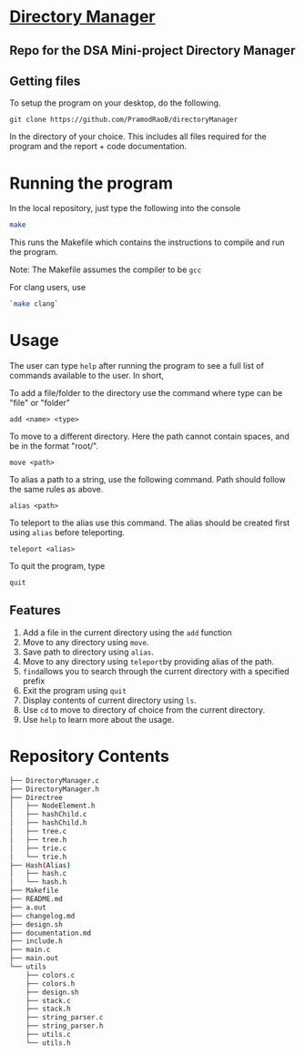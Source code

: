# [Directory Manager](https://github.com/PramodRaoB/directoryManager)

## Repo for the DSA Mini-project Directory Manager

## Getting files

To setup the program on your desktop, do the following.

`git clone https://github.com/PramodRaoB/directoryManager`

In the directory of your choice.
This includes all files required for the program and the report + code documentation.

# Running the program

In the local repository, just type the following into the console

```bash
make
```

This runs the Makefile which contains the instructions to compile and run the program.

Note: The Makefile assumes the compiler to be `gcc`

For clang users, use

```bash
`make clang`
```

# Usage

The user can type `help` after running the program to see a full list of commands available to the user. In short,

To add a file/folder to the directory use the command where type can be "file" or "folder"
```
add <name> <type>
```

To move to a different directory. Here the path cannot contain spaces, and be in the format "root/".
```
move <path>
```

To alias a path to a string, use the following command. Path should follow the same rules as above.
```
alias <path>
```

To teleport to the alias use this command. The alias should be created first using `alias` before teleporting.
```
teleport <alias>
```

To quit the program, type
```
quit
```

## Features

1. Add a file in the current directory using the `add` function
2. Move to any directory using `move`.
3. Save path to directory using `alias`.
4. Move to any directory using `teleport`by providing alias of the path.
5. `find`allows you to search through the current directory with a specified prefix
6. Exit the program using `quit`
7. Display contents of current directory using `ls`.
8. Use `cd` to move to directory of choice from the current directory.
9. Use `help` to learn more about the usage.

# Repository Contents

```bash
├── DirectoryManager.c
├── DirectoryManager.h
├── Directree
│   ├── NodeElement.h
│   ├── hashChild.c
│   ├── hashChild.h
│   ├── tree.c
│   ├── tree.h
│   ├── trie.c
│   └── trie.h
├── Hash(Alias)
│   ├── hash.c
│   └── hash.h
├── Makefile
├── README.md
├── a.out
├── changelog.md
├── design.sh
├── documentation.md
├── include.h
├── main.c
├── main.out
└── utils
    ├── colors.c
    ├── colors.h
    ├── design.sh
    ├── stack.c
    ├── stack.h
    ├── string_parser.c
    ├── string_parser.h
    ├── utils.c
    └── utils.h
```
